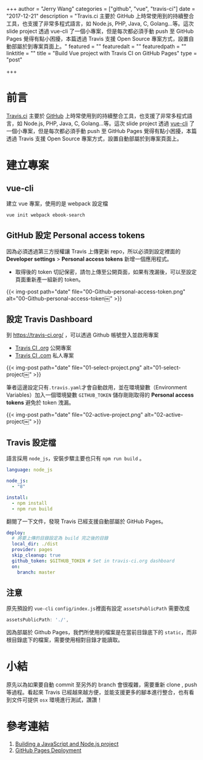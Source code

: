 +++
author = "Jerry Wang"
categories = ["github", "vue", "travis-ci"]
date = "2017-12-21"
description = "Travis.ci 主要於 GitHub 上時常使用到的持續整合工具，也支援了非常多程式語言，如 Node.js, PHP, Java, C, Golang…等。這次 slide project 透過 vue-cli 了一個小專案，但是每次都必須手動 push 至 GitHub Pages 覺得有點小困擾，本篇透過 Travis 支援 Open Source 專案方式，設置自動部屬於到專案頁面上。"
featured = ""
featuredalt = ""
featuredpath = ""
linktitle = ""
title = "Build Vue project with Travis CI on GitHub Pages"
type = "post"

+++

# 前言

[Travis.ci](https://travis-ci.org/) 主要於 [GitHub](https://github.com/) 上時常使用到的持續整合工具，也支援了非常多程式語言，如 Node.js, PHP, Java, C, Golang...等。這次 slide project 透過 [vue-cli](https://github.com/vuejs/vue-cli) 了一個小專案，但是每次都必須手動 push 至 GitHub Pages 覺得有點小困擾，本篇透過 Travis 支援 Open Source 專案方式，設置自動部屬於到專案頁面上。



# 建立專案



##  vue-cli

建立 vue 專案，使用的是 webpack 設定檔

```bash
vue init webpack ebook-search
```



## GitHub 設定 Personal access tokens

因為必須透過第三方授權讓 Travis 上傳更新 repo，所以必須到設定裡面的 **Developer settings** > **Personal access tokens** 新增一個應用程式。

* 取得後的 token 切記保密，請勿上傳至公開頁面，如果有洩漏後，可以至設定頁面重新產一組新的 token。

{{< img-post path="date" file="00-Github-personal-access-token.png" alt="00-Github-personal-access-token￼"  >}}


## 設定 Travis Dashboard

到 https://travis-ci.org/ ，可以透過 Github 帳號登入並啟用專案

* [Travis CI .org](https://travis-ci.org/auth) 公開專案
* [Travis CI .com](https://travis-ci.com/auth) 私人專案

{{< img-post path="date" file="01-select-project.png" alt="01-select-project￼"  >}}

筆者這邊設定只有`.travis.yaml`才會自動啟用，並在環境變數（Environment Variables）加入一個環境變數 `GITHUB_TOKEN` 儲存剛剛取得的  **Personal access tokens** 避免於 token 洩漏。

{{< img-post path="date" file="02-active-project.png" alt="02-active-project￼"  >}}

## Travis 設定檔

語言採用 `node_js`，安裝步驟主要也只有 `npm run build` 。

```yaml
language: node_js

node_js:
  - "8"

install:
  - npm install
  - npm run build
```

翻閱了一下文件，發現 Travis 已經支援自動部屬於 GitHub Pages。

```yaml
deploy:
  # 將要上傳的目錄設定為 build 完之後的目錄
  local_dir: ./dist
  provider: pages
  skip_cleanup: true
  github_token: $GITHUB_TOKEN # Set in travis-ci.org dashboard
  on:
    branch: master
```



## 注意

原先預設的 `vue-cli` `config/index.js`裡面有設定 `assetsPublicPath` 需要改成

```js
assetsPublicPath: './',
```

因為部屬於 Github Pages，我們所使用的檔案是在當前目錄底下的 `static`，而非根目錄底下的檔案，需要使用相對目錄才能讀取。



# 小結

原先以為如果要自動 commit 至另外的 branch 會很複雜，需要重新 clone , push 等過程。看起來  Travis 已經越來越方便，並能支援更多的腳本進行整合，也有看到文件可提供 `osx` 環境進行測試，讚讚！



# 參考連結

1. [Building a JavaScript and Node.js project](https://docs.travis-ci.com/user/languages/javascript-with-nodejs/)
2. [GitHub Pages Deployment](https://docs.travis-ci.com/user/deployment/pages/)



